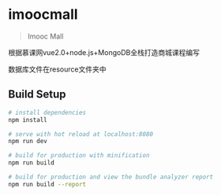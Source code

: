 # imoocmall

> Imooc Mall

根据慕课网vue2.0+node.js+MongoDB全栈打造商城课程编写

数据库文件在resource文件夹中
## Build Setup

``` bash
# install dependencies
npm install

# serve with hot reload at localhost:8080
npm run dev

# build for production with minification
npm run build

# build for production and view the bundle analyzer report
npm run build --report
```

